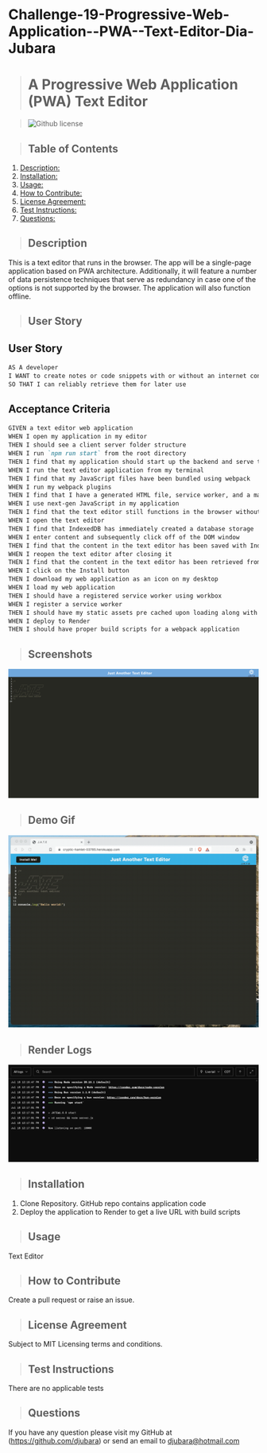 # Challenge-19-Progressive-Web-Application--PWA--Text-Editor-Dia-Jubara

  > # A Progressive Web Application (PWA) Text Editor

  > ![Github license](https://img.shields.io/badge/license-MIT-blue.svg)

  > ## Table of Contents

  1. [Description:](#description)
  2. [Installation:](#installation)
  3. [Usage:](#usage)
  4. [How to Contribute:](#how-to-contribute)
  5. [License Agreement:](#license-agreement)
  6. [Test Instructions:](#test-instructions)
  7. [Questions:](#questions)

  > ## Description

  This is a text editor that runs in the browser. The app will be a single-page application based on PWA architecture. Additionally, it will feature a number of data persistence techniques that serve as redundancy in case one of the options is not supported by the browser. The application will also function offline.

> ## User Story

## User Story

```md
AS A developer
I WANT to create notes or code snippets with or without an internet connection
SO THAT I can reliably retrieve them for later use
```

## Acceptance Criteria

```md
GIVEN a text editor web application
WHEN I open my application in my editor
THEN I should see a client server folder structure
WHEN I run `npm run start` from the root directory
THEN I find that my application should start up the backend and serve the client
WHEN I run the text editor application from my terminal
THEN I find that my JavaScript files have been bundled using webpack
WHEN I run my webpack plugins
THEN I find that I have a generated HTML file, service worker, and a manifest file
WHEN I use next-gen JavaScript in my application
THEN I find that the text editor still functions in the browser without errors
WHEN I open the text editor
THEN I find that IndexedDB has immediately created a database storage
WHEN I enter content and subsequently click off of the DOM window
THEN I find that the content in the text editor has been saved with IndexedDB
WHEN I reopen the text editor after closing it
THEN I find that the content in the text editor has been retrieved from our IndexedDB
WHEN I click on the Install button
THEN I download my web application as an icon on my desktop
WHEN I load my web application
THEN I should have a registered service worker using workbox
WHEN I register a service worker
THEN I should have my static assets pre cached upon loading along with subsequent pages and static assets
WHEN I deploy to Render
THEN I should have proper build scripts for a webpack application
```

  > ## Screenshots

![image](./assets/JATE.png)

> ## Demo Gif

![image](./assets/00-demo.gif)

> ## Render Logs

![image](./Assets/render-logs.png)

  > ## Installation

  1. Clone Repository. GitHub repo contains application code
  2. Deploy the application to Render to get a live URL with build scripts

  > ## Usage

  Text Editor
  
  > ## How to Contribute

  Create a pull request or raise an issue.
  
  > ## License Agreement

 Subject to MIT Licensing terms and conditions.

  > ## Test Instructions

  There are no applicable tests
  
  > ## Questions

  If you have any question please visit my GitHub at (<https://github.com/djubara>) or send an email to <djubara@hotmail.com>
